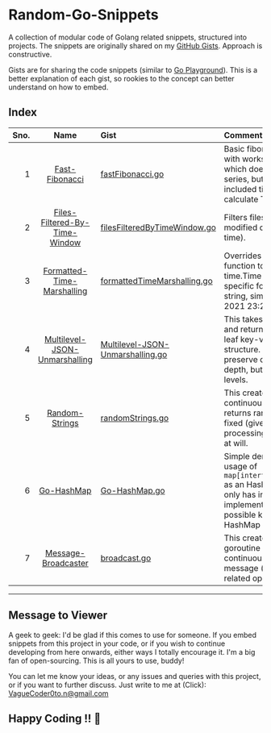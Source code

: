 # Random-Go-Snippets
A collection of modular code of Golang related snippets, structured into projects. The snippets are originally shared on my [GitHub Gists](https://gist.github.com/VagueCoder). Approach is constructive.

Gists are for sharing the code snippets (similar to [Go Playground](https://play.golang.org/)). This is a better explanation of each gist, so rookies to the concept can better understand on how to embed.

## Index
Sno. | Name | Gist | Comment
----:|:----:|:-----|:-------
1 | [Fast-Fibonacci](Fast-Fibonacci) | [fastFibonacci.go](https://gist.github.com/VagueCoder/03ecd15c42666cb7594790fa263e532f) | Basic fibonacci code snippet with works in goroutines which doesn't give whole series, but n'th number. Also included time module to calculate TAT.
2 | [Files-Filtered-By-Time-Window](Files-Filtered-By-Time-Window) | [filesFilteredByTimeWindow.go](https://gist.github.com/VagueCoder/f4ad2a875464e05bc16ac8ef88d79067) | Filters files based on the modified date (start and end time).
3 | [Formatted-Time-Marshalling](Formatted-Time-Marshalling) | [formattedTimeMarshalling.go](https://gist.github.com/VagueCoder/5402cadf0707afbbfccc0e0c3abb650a) | Overrides the marshaller function to marshal time.Time object to a specific formatted time string, similar to: "21-May-2021 23:20:08 IST".
4 | [Multilevel-JSON-Unmarshalling](https://github.com/VagueCoder/Multilevel-JSON-Unmarshalling) | [Multilevel-JSON-Unmarshalling.go](https://gist.github.com/VagueCoder/37086acb50919a95ef025e0f05c27b61) |  This takes JSON as object and returns slice of all the leaf key-value pairs in the structure. This doesn't preserve details of the depth, but just KVs of all levels.
5 | [Random-Strings](Random-Strings) |  [randomStrings.go](https://gist.github.com/VagueCoder/779974d9616e6c108bcaf684c071833a) | This creates a channel which continuously processes and returns random strings of fixed (given) size. And processing can be cancelled at will.
6 | [Go-HashMap](Go-HashMap) | [Go-HashMap.go](https://gist.github.com/VagueCoder/3a93f51f5b98ee4537e864fcb49593d7) | Simple demonstration of usage of `map[interface{}]interface{}` as an HashMap in Go. Gist only has insertion. Package implementation has all the possible known functions on HashMap (originally in Java).
7 | [Message-Broadcaster](Message-Broadcaster) | [broadcast.go](https://gist.github.com/VagueCoder/e0ede95825b2a8a19553dd090404b028) | This creates a publisher goroutine which continuously returns message (of any type), and related operations.  
---

## Message to Viewer
A geek to geek: I'd be glad if this comes to use for someone. If you embed snippets from this project in your code, or if you wish to continue developing from here onwards, either ways I totally encourage it. I'm a big fan of open-sourcing. This is all yours to use, buddy!

You can let me know your ideas, or any issues and queries with this project, or if you want to further discuss. Just write to me at (Click): [VagueCoder0to.n@gmail.com](mailto:VagueCoder0to.n@gmail.com?subject=%5BGITHUB%3A%20Random-Go-Snippets%5D%20Your%20Subject%20Here&body=Hello%20Vague%2C%0A%0A)

## Happy Coding !! :metal:
